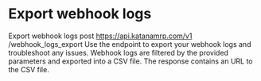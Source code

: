 # Export webhook logs

Export webhook logs post https://api.katanamrp.com/v1 /webhook_logs_export Use the
endpoint to export your webhook logs and troubleshoot any issues. Webhook logs are
filtered by the provided parameters and exported into a CSV file. The response contains
an URL to the CSV file.
